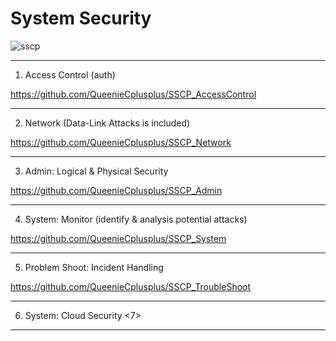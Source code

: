 # System Security

![sscp](https://scontent.ftpe8-3.fna.fbcdn.net/v/t1.0-9/93498099_154086822747821_8646231739120746496_o.jpg?_nc_cat=106&_nc_sid=8024bb&_nc_ohc=264xCYAOt0MAX8KbLm1&_nc_ht=scontent.ftpe8-3.fna&oh=30990bf15de3b4dfc0809fbcb1461491&oe=5EBA16B0)

--------------------------------------------------------

1. Access Control (auth)

https://github.com/QueenieCplusplus/SSCP_AccessControl

--------------------------------------------------------

2. Network (Data-Link Attacks is included)

https://github.com/QueenieCplusplus/SSCP_Network

--------------------------------------------------------

3. Admin: Logical & Physical Security 

https://github.com/QueenieCplusplus/SSCP_Admin

--------------------------------------------------------

4. System: Monitor (identify & analysis potential attacks) 

https://github.com/QueenieCplusplus/SSCP_System

--------------------------------------------------------

5. Problem Shoot: Incident Handling 

https://github.com/QueenieCplusplus/SSCP_TroubleShoot

--------------------------------------------------------

6. System: Cloud Security <7>


--------------------------------------------------------



